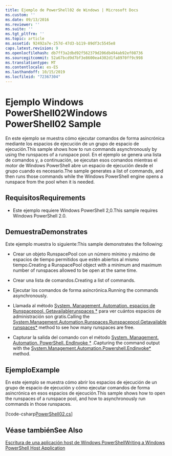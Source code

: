 ```yaml
---
title: Ejemplo de PowerShell02 de Windows | Microsoft Docs
ms.custom: ''
ms.date: 09/13/2016
ms.reviewer: ''
ms.suite: ''
ms.tgt_pltfrm: ''
ms.topic: article
ms.assetid: 92492a7e-257d-47d3-b119-89df3c5545e8
caps.latest.revision: 9
ms.openlocfilehash: db7ff3a2dbd92f562379d206db494ab92ef08736
ms.sourcegitcommit: 52a67bcd9d7bf3e8600ea4302d1fa8970ff9c998
ms.translationtype: MT
ms.contentlocale: es-ES
ms.lasthandoff: 10/15/2019
ms.locfileid: "72367304"
---
```

# <a name="windows-powershell02-sample"></a><span data-ttu-id="48510-102">Ejemplo Windows PowerShell02</span><span class="sxs-lookup"><span data-stu-id="48510-102">Windows PowerShell02 Sample</span></span>

<span data-ttu-id="48510-103">En este ejemplo se muestra cómo ejecutar comandos de forma asincrónica mediante los espacios de ejecución de un grupo de espacio de ejecución.</span><span class="sxs-lookup"><span data-stu-id="48510-103">This sample shows how to run commands asynchronously by using the runspaces of a runspace pool.</span></span> <span data-ttu-id="48510-104">En el ejemplo se genera una lista de comandos y, a continuación, se ejecutan esos comandos mientras el motor de Windows PowerShell abre un espacio de ejecución desde el grupo cuando es necesario.</span><span class="sxs-lookup"><span data-stu-id="48510-104">The sample generates a list of commands, and then runs those commands while the Windows PowerShell engine opens a runspace from the pool when it is needed.</span></span>

## <a name="requirements"></a><span data-ttu-id="48510-105">Requisitos</span><span class="sxs-lookup"><span data-stu-id="48510-105">Requirements</span></span>

- <span data-ttu-id="48510-106">Este ejemplo requiere Windows PowerShell 2,0.</span><span class="sxs-lookup"><span data-stu-id="48510-106">This sample requires Windows PowerShell 2.0.</span></span>

## <a name="demonstrates"></a><span data-ttu-id="48510-107">Demuestra</span><span class="sxs-lookup"><span data-stu-id="48510-107">Demonstrates</span></span>

<span data-ttu-id="48510-108">Este ejemplo muestra lo siguiente:</span><span class="sxs-lookup"><span data-stu-id="48510-108">This sample demonstrates the following:</span></span>

- <span data-ttu-id="48510-109">Crear un objeto RunspacePool con un número mínimo y máximo de espacios de tiempo permitidos que estén abiertos al mismo tiempo.</span><span class="sxs-lookup"><span data-stu-id="48510-109">Creating a RunspacePool object with a minimum and maximum number of runspaces allowed to be open at the same time.</span></span>

- <span data-ttu-id="48510-110">Crear una lista de comandos.</span><span class="sxs-lookup"><span data-stu-id="48510-110">Creating a list of commands.</span></span>

- <span data-ttu-id="48510-111">Ejecutar los comandos de forma asincrónica.</span><span class="sxs-lookup"><span data-stu-id="48510-111">Running the commands asynchronously.</span></span>

- <span data-ttu-id="48510-112">Llamada al método [System. Management. Automation. espacios de Runspacepool. Getavailablerunspaces \*](/dotnet/api/System.Management.Automation.Runspaces.RunspacePool.GetAvailableRunspaces) para ver cuántos espacios de administración son gratis.</span><span class="sxs-lookup"><span data-stu-id="48510-112">Calling the [System.Management.Automation.Runspaces.Runspacepool.Getavailablerunspaces\*](/dotnet/api/System.Management.Automation.Runspaces.RunspacePool.GetAvailableRunspaces) method to see how many runspaces are free.</span></span>

- <span data-ttu-id="48510-113">Capturar la salida del comando con el método [System. Management. Automation. PowerShell. EndInvoke \*](/dotnet/api/System.Management.Automation.PowerShell.EndInvoke) .</span><span class="sxs-lookup"><span data-stu-id="48510-113">Capturing the command output with the [System.Management.Automation.Powershell.Endinvoke\*](/dotnet/api/System.Management.Automation.PowerShell.EndInvoke) method.</span></span>

## <a name="example"></a><span data-ttu-id="48510-114">Ejemplo</span><span class="sxs-lookup"><span data-stu-id="48510-114">Example</span></span>

<span data-ttu-id="48510-115">En este ejemplo se muestra cómo abrir los espacios de ejecución de un grupo de espacio de ejecución y cómo ejecutar comandos de forma asincrónica en esos espacios de ejecución.</span><span class="sxs-lookup"><span data-stu-id="48510-115">This sample shows how to open the runspaces of a runspace pool, and how to asynchronously run commands in those runspaces.</span></span>

[!code-csharp[PowerShell02.cs](../../../../powershell-sdk-samples/SDK-2.0/csharp/PowerShell02/PowerShell02.cs#L11-L96 "PowerShell02.cs")]

## <a name="see-also"></a><span data-ttu-id="48510-116">Véase también</span><span class="sxs-lookup"><span data-stu-id="48510-116">See Also</span></span>

[<span data-ttu-id="48510-117">Escritura de una aplicación host de Windows PowerShell</span><span class="sxs-lookup"><span data-stu-id="48510-117">Writing a Windows PowerShell Host Application</span></span>](./writing-a-windows-powershell-host-application.md)
